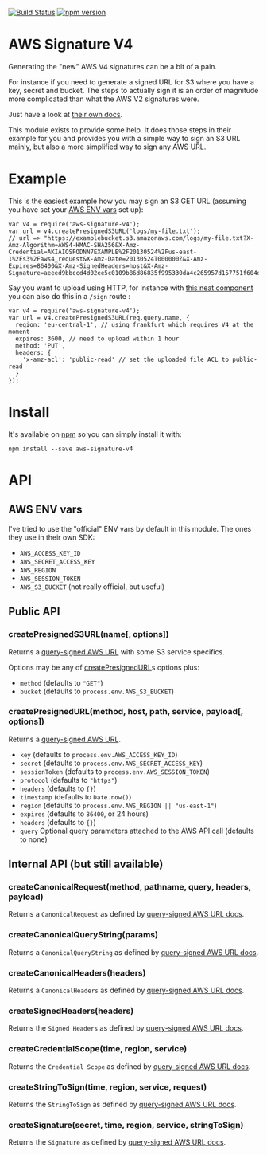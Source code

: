 [![Build Status](https://travis-ci.org/department-stockholm/aws-signature-v4.svg?branch=master)](https://travis-ci.org/department-stockholm/aws-signature-v4)
[![npm version](https://badge.fury.io/js/aws-signature-v4.svg)](https://badge.fury.io/js/aws-signature-v4)

# AWS Signature V4

Generating the "new" AWS V4 signatures can be a bit of a pain.

For instance if you need to generate a signed URL for S3 where you have a key, secret and bucket. The steps to actually sign it is an order of magnitude more complicated than what the AWS V2 signatures were.

Just have a look at [their own docs][sign-query-docs].

This module exists to provide some help. It does those steps in their example for you and provides you with a simple way to sign an S3 URL mainly, but also a more simplified way to sign any AWS URL.

# Example

This is the easiest example how you may sign an S3 GET URL (assuming you have set your [AWS ENV vars](#aws-env-vars) set up):

```
var v4 = require('aws-signature-v4');
var url = v4.createPresignedS3URL('logs/my-file.txt');
// url => "https://examplebucket.s3.amazonaws.com/logs/my-file.txt?X-Amz-Algorithm=AWS4-HMAC-SHA256&X-Amz-Credential=AKIAIOSFODNN7EXAMPLE%2F20130524%2Fus-east-1%2Fs3%2Faws4_request&X-Amz-Date=20130524T000000Z&X-Amz-Expires=86400&X-Amz-SignedHeaders=host&X-Amz-Signature=aeeed9bbccd4d02ee5c0109b86d86835f995330da4c265957d157751f604d404"
```

Say you want to upload using HTTP, for instance with [this neat component][s3-component] you can also do this in a `/sign` route :

```
var v4 = require('aws-signature-v4');
var url = v4.createPresignedS3URL(req.query.name, {
  region: 'eu-central-1', // using frankfurt which requires V4 at the moment
  expires: 3600, // need to upload within 1 hour
  method: 'PUT',
  headers: {
    'x-amz-acl': 'public-read' // set the uploaded file ACL to public-read
  }
});
```

# Install

It's available on [npm](https://npmjs.org) so you can simply install it with:

```
npm install --save aws-signature-v4
```

# API

## AWS ENV vars

I've tried to use the "official" ENV vars by default in this module. The ones they use in their own SDK:

* `AWS_ACCESS_KEY_ID`
* `AWS_SECRET_ACCESS_KEY`
* `AWS_REGION`
* `AWS_SESSION_TOKEN`
* `AWS_S3_BUCKET` (not really official, but useful)

## Public API

### createPresignedS3URL(name[, options])

Returns a [query-signed AWS URL][sign-query-docs] with some S3 service specifics.

Options may be any of [createPresignedURL](#createpresignedurlmethod-host-path-service-payload-options)s options plus:

* `method` (defaults to `"GET"`)
* `bucket` (defaults to `process.env.AWS_S3_BUCKET`)

### createPresignedURL(method, host, path, service, payload[, options])

Returns a [query-signed AWS URL][sign-query-docs].

* `key` (defaults to `process.env.AWS_ACCESS_KEY_ID`)
* `secret` (defaults to `process.env.AWS_SECRET_ACCESS_KEY`)
* `sessionToken` (defaults to `process.env.AWS_SESSION_TOKEN`)
* `protocol` (defaults to `"https"`)
* `headers` (defaults to `{}`)
* `timestamp` (defaults to `Date.now()`)
* `region` (defaults to `process.env.AWS_REGION || "us-east-1"`)
* `expires` (defaults to `86400`, or 24 hours)
* `headers` (defaults to `{}`)
* `query` Optional query parameters attached to the AWS API call (defaults to none)

## Internal API (but still available)

### createCanonicalRequest(method, pathname, query, headers, payload)

Returns a `CanonicalRequest` as defined by [query-signed AWS URL docs][sign-query-docs].

### createCanonicalQueryString(params)

Returns a `CanonicalQueryString` as defined by [query-signed AWS URL docs][sign-query-docs].

### createCanonicalHeaders(headers)

Returns a `CanonicalHeaders` as defined by [query-signed AWS URL docs][sign-query-docs].

### createSignedHeaders(headers)

Returns the `Signed Headers` as defined by [query-signed AWS URL docs][sign-query-docs].

### createCredentialScope(time, region, service)

Returns the `Credential Scope` as defined by [query-signed AWS URL docs][sign-query-docs].

### createStringToSign(time, region, service, request)

Returns the `StringToSign` as defined by [query-signed AWS URL docs][sign-query-docs].

### createSignature(secret, time, region, service, stringToSign)

Returns the `Signature` as defined by [query-signed AWS URL docs][sign-query-docs].

[sign-query-docs]: http://docs.aws.amazon.com/AmazonS3/latest/API/sigv4-query-string-auth.html
[s3-component]: https://github.com/component/s3/tree/0.3.x
